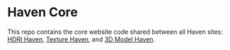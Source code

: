 # Haven Core

This repo contains the core website code shared between all Haven sites: [HDRI Haven](https://hdrihaven.com/), [Texture Haven](https://texturehaven.com/), and [3D Model Haven](https://3dmodelhaven.com/).

